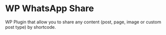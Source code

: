 # WP WhatsApp Share
WP Plugin that allow you to share any content (post, page, image or custom post type) by shortcode.
